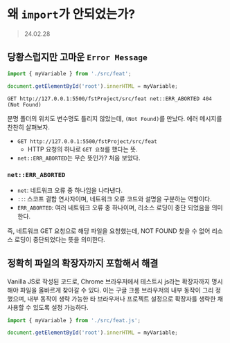 # 왜 `import`가 안되었는가?

> 24.02.28

## 당황스럽지만 고마운 `Error Message`

```js
import { myVariable } from './src/feat';

document.getElementById('root').innerHTML = myVariable;
```

```shell
GET http://127.0.0.1:5500/fstProject/src/feat net::ERR_ABORTED 404 (Not Found)
```

분명 폴더의 위치도 변수명도 틀리지 않았는데, `(Not Found)`를 만났다. 에러 메시지를 찬찬히 살펴보자.

-   `GET http://127.0.0.1:5500/fstProject/src/feat`
    -   HTTP 요청의 하나로 `GET 요청`를 했다는 뜻.
-   `net::ERR_ABORTED`는 무슨 뜻인가? 처음 보았다.

### `net::ERR_ABORTED`

-   `net`: 네트워크 오류 중 하나임을 나타낸다.
-   `::`: 스코프 결합 연사자이며, 네트워크 오류 코드와 설명을 구분하는 역할이다.
-   `ERR_ABORTED`: 여러 네트워크 오류 중 하나이며, 리소스 로딩이 중단 되었음을 의미한다.

즉, 네트워크 GET 요청으로 해당 파일을 요청했는데, NOT FOUND 찾을 수 없어 리소스 로딩이 중단되었다는 뜻을 의미한다.

## 정확히 파일의 확장자까지 포함해서 해결

Vanilla JS로 작성된 코드로, Chrome 브라우저에서 테스트시 js라는 확장자까지 명시해야 파일을 올바르게 찾아갈 수 있다. 이는 구글 크롬 브라우저의 내부 동작이 그리 정했으며, 내부 동작이 생략 가능한 타 브라우저나 프로젝트 설정으로 확장자를 생략한 채 사용할 수 있도록 설정 가능하다.

```js
import { myVariable } from './src/feat.js';

document.getElementById('root').innerHTML = myVariable;
```
